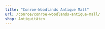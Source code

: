 ```yaml
---
title: "Conroe-Woodlands Antique Mall"
url: /conroe/conroe-woodlands-antique-mall/
shop: Antiquitäten
---
```

